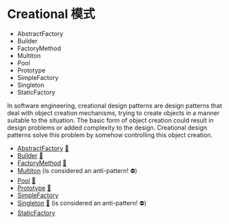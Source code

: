 # Creational 模式
- AbstractFactory
- Builder
- FactoryMethod
- Multiton
- Pool
- Prototype
- SimpleFactory
- Singleton
- StaticFactory


In software engineering, creational design patterns are design patterns that
deal with object creation mechanisms, trying to create objects in a manner
suitable to the situation. The basic form of object creation could result in
design problems or added complexity to the design. Creational design patterns
solve this problem by somehow controlling this object creation.

* [AbstractFactory](AbstractFactory) [:notebook:](http://en.wikipedia.org/wiki/Abstract_factory_pattern)
* [Builder](Builder) [:notebook:](http://en.wikipedia.org/wiki/Builder_pattern)
* [FactoryMethod](FactoryMethod) [:notebook:](http://en.wikipedia.org/wiki/Factory_method_pattern)
* [Multiton](Multiton) (is considered an anti-pattern! :no_entry:)
* [Pool](Pool) [:notebook:](http://en.wikipedia.org/wiki/Object_pool_pattern)
* [Prototype](Prototype) [:notebook:](http://en.wikipedia.org/wiki/Prototype_pattern)
* [SimpleFactory](SimpleFactory)
* [Singleton](Singleton) [:notebook:](http://en.wikipedia.org/wiki/Singleton_pattern) (is considered an anti-pattern! :no_entry:)
* [StaticFactory](StaticFactory)

